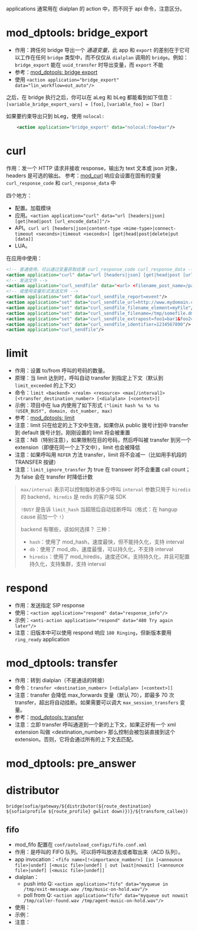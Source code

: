 applications 通常用在 dialplan 的 action 中，而不同于 api 命令，注意区分。

# mod_dptools: bridge_export

- 作用：跨任何 bridge 导出一个 *通道变量*，此 app 和 `export` 的差别在于它可以工作在任何 `bridge` 类型中，而不仅仅从 `dialplan` 调用的 `bridge`。例如：`bridge_export` 能在 `uuid_transfer` 时导出变量，而 `export` 不能
- 参考：[mod_dptools: bridge export](https://developer.signalwire.com/freeswitch/FreeSWITCH-Explained/Modules/mod-dptools/6586489/#docusaurus_skipToContent_fallback)
- 使用 `<action application="bridge_export" data="lin_workflow=out_auto"/>`

之后，在 bridge 执行之后，你可以在 aLeg 和 bLeg 都能看到如下信息：`[variable_bridge_export_vars] = [foo]`, `[variable_foo] = [bar]`

如果要约束导出只到 bLeg，使用 `nolocal:`

```xml
    <action application="bridge_export" data="nolocal:foo=bar"/>
```

# curl

作用：发一个 HTTP 请求并接收 response，输出为 text 文本或 json 对象，headers 是可选的输出。
参考：[mod_curl](https://developer.signalwire.com/freeswitch/FreeSWITCH-Explained/Modules/mod_curl_3965033)
响应会设置在固有的变量 `curl_response_code` 和 `curl_response_data` 中

四个地方：

- 配置。加载模块
- 应用。`<action application="curl" data="url [headers|json] [get|head|post [url_encode_data]]"/>`
- API。`curl url [headers|json|content-type <mime-type>|connect-timeout <seconds>|timeout <seconds>] [get|head|post|delete|put [data]]`
- LUA。

在应用中使用：

```xml
<!-- 普通使用，可以通过变量获取结果 curl_response_code curl_response_data -->
<action application="curl" data="url [headers|json] [get|head|post [url_encode_data]]"/>
<!-- 发送文件 -->
<action application="curl_sendfile" data="<url> <filename_post_name=/path/to/filename [nopost|foo1=bar1&foo2=bar2&...fooN=barN [event|none [uuid|identifier]]]"/>
<!-- 或使用变量形式发送文件 -->
<action application="set" data="curl_sendfile_report=event"/>
<action application="set" data="curl_sendfile_url=http://www.mydomain.com/test_files.php"/>
<action application="set" data="curl_sendfile_filename_element=myFile"/>
<action application="set" data="curl_sendfile_filename=/tmp/somefile.dmp"/>
<action application="set" data="curl_sendfile_extrapost=foo1=bar1&foo2=bar2&testing=a%20pain%20in%20the%20rear"/>
<action application="set" data="curl_sendfile_identifier=1234567890"/>
<action application="curl_sendfile"/>
```

# limit

- 作用：设置 to/from 呼叫的号码的数量。
- 原理：当 limit 达到时，呼叫自动 transfer 到指定上下文（默认到 `limit_exceeded` 的上下文）
- 命令：`limit <backend> <realm> <resource> <max[/interval]> [<transfer_destination_number> [<dialplan> [<context>]]`
- 示例：项目中在 lua 内使用了如下形式 `("limit hash %s %s %s !USER_BUSY", domain, dst_number, max)`
- 参考：[mod_dptools: limit](https://developer.signalwire.com/freeswitch/FreeSWITCH-Explained/Modules/mod-dptools/3375201/#limit)
- 注意：limit 只在给定的上下文中生效，如果你从 public 拨号计划中 transfer 到 default 拨号计划，刚刚设置的 limit 将会被重置
- 注意：NB（特别注意），如果限制在目的号码，然后呼叫被 transfer 到另一个 extension（即便在同一个上下文中），limit 也会被降低
- 注意：如果呼叫用 `REFER` 方法 transfer，limit 将不会减一（比如用手机段的 TRANSFER 按键）
- 注意：`limit_ignore_transfer` 为 true 在 transwer 时不会重置 call count；为 false 会在 transfer 时降低计数

> `max/interval` 表示可以控制每秒进多少呼叫
> `interval` 参数只用于 `hiredis` 的 backend，`hiredis` 是 redis 的客户端 SDK
>
> `!BUSY` 是告诉 `limit_hash` 当超限后自动挂断呼叫（格式：在 hangup cause 前加一个 `!`）
>
> backend 有哪些，该如何选择？
> 三种：
> - `hash`：使用了 mod_hash，速度最快，但不能持久化，支持 interval
> - `db`：使用了 mod_db，速度最慢，可以持久化，不支持 interval
> - `hiredis`：使用了 mod_hiredis，速度还OK，支持持久化，并且可配置持久化，支持集群，支持 interval

# respond

- 作用：发送指定 SIP response
- 使用：`<action application="respond" data="response_info"/>`
- 示例：`<anti-action application="respond" data="480 Try again later"/>`
- 注意：旧版本中可以使用 respond 响应 `180 Ringing`，但新版本要用 `ring_ready` application

# mod_dptools: transfer

- 作用：转到 dialplan（不是通话的转接）
- 命令：`transfer <destination_number> [<dialplan> [<context>]]`
- 注意：transfer 会降低 max_forwards 变量（默认 70），即最多 70 次 transfer，超出将自动挂断。如果需要可以调大 `max_session_transfers` 变量。
- 参考：[mod_dptools: transfer](https://developer.signalwire.com/freeswitch/FreeSWITCH-Explained/Modules/mod-dptools/6586616)
- 注意：立即 transfer 呼叫通道到一个新的上下文，如果正好有一个 xml extension 叫做 <destination_number> 那么控制会被包装直接到这个 extension。否则，它将会通过所有的上下文去匹配。

# mod_dptools: pre_answer

# distributor

```
bridge(sofia/gateway/${distributor(${route_destination} ${sofia(profile ${route_profile} gwlist down)})}/${transform_callee})
```

## fifo

- mod_fifo 配置在 `conf/autoload_configs/fifo.conf.xml`
- 作用：是呼叫的 FIFO 队列。可以将呼叫放进去或者取出来（ACD 队列）。
- app invocation：`<fifo name>[!<importance_number>] [in [<announce file>|undef] [<music file>|undef] | out [wait|nowait] [<announce file>|undef] [<music file>|undef]]`
- dialplan：
    - push into Q: `<action application="fifo" data="myqueue in /tmp/exit-message.wav /tmp/music-on-hold.wav"/> `
    - poll from Q: `<action application="fifo" data="myqueue out nowait /tmp/caller-found.wav /tmp/agent-music-on-hold.wav"/>`
- 使用：
- 示例：
- 注意：
